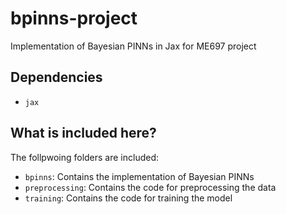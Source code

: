 # bpinns-project
Implementation of Bayesian PINNs in Jax for ME697 project

## Dependencies
- `jax`

## What is included here?
The follpwoing folders are included:
- `bpinns`: Contains the implementation of Bayesian PINNs
- `preprocessing`: Contains the code for preprocessing the data
- `training`: Contains the code for training the model
